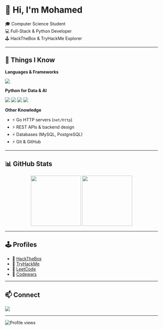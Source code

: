 # 👋 Hi, I'm Mohamed  

🎓 Computer Science Student  
💻 Full-Stack & Python Developer  
🕹️ HackTheBox & TryHackMe Explorer  

---

## 🧠 Things I Know  

**Languages & Frameworks**  
<p>
  <img src="https://skillicons.dev/icons?i=linux,bash,cpp,php,java,spring,python,flask,fastapi,react,go,html,css,js,ts" />
</p>

**Python for Data & AI**  
<p>
  <img src="https://img.shields.io/badge/NumPy-013243?style=for-the-badge&logo=numpy&logoColor=white"/>
  <img src="https://img.shields.io/badge/Pandas-150458?style=for-the-badge&logo=pandas&logoColor=white"/>
  <img src="https://img.shields.io/badge/scikit--learn-F7931E?style=for-the-badge&logo=scikitlearn&logoColor=white"/>
  <img src="https://img.shields.io/badge/PyTorch-EE4C2C?style=for-the-badge&logo=pytorch&logoColor=white"/>
</p>

**Other Knowledge**  
- ⚡ Go HTTP servers (`net/http`)  
- ⚡ REST APIs & backend design  
- ⚡ Databases (MySQL, PostgreSQL)  
- ⚡ Git & GitHub  

---

## 📊 GitHub Stats  
<p align="center">
  <img src="https://github-readme-stats.vercel.app/api?username=0xhakiim&show_icons=true&theme=radical" height="165"/>
  <img src="https://github-readme-stats.vercel.app/api/top-langs/?username=0xhakiim&layout=compact&theme=radical" height="165"/>
</p>

---

## 🕹️ Profiles  
- 🔗 [HackTheBox](https://app.hackthebox.com/profile/1272681)  
- 🔗 [TryHackMe](https://tryhackme.com/p/0xhakiim)  
- 🧩 [LeetCode](https://leetcode.com/YOUR_USERNAME)  
- 🥋 [Codewars](https://www.codewars.com/users/YOUR_USERNAME)
---

## 📫 Connect  
<p>
  <a href="[https://www.linkedin.com/in/mohamed-djaballah]" target="_blank"><img src="https://img.shields.io/badge/LinkedIn-0077B5?style=for-the-badge&logo=linkedin&logoColor=white"/></a>
</p>

---

![Profile views](https://komarev.com/ghpvc/?username=0xhakiim&color=ff69b4&style=for-the-badge)
